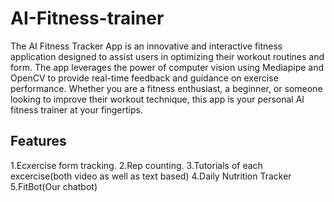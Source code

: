 # AI-Fitness-trainer
The AI Fitness Tracker App is an innovative and interactive fitness application designed to assist users in optimizing their workout routines and form. The app leverages the power of computer vision using Mediapipe and OpenCV to provide real-time feedback and guidance on exercise performance. Whether you are a fitness enthusiast, a beginner, or someone looking to improve their workout technique, this app is your personal AI fitness trainer at your fingertips.
## Features
1.Ecxercise form tracking.
2.Rep counting.
3.Tutorials of each excercise(both video as well as text based)
4.Daily Nutrition Tracker
5.FitBot(Our chatbot)
